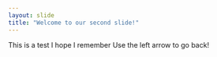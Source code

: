 ```yaml
---
layout: slide
title: "Welcome to our second slide!"
---
```

This is a test I hope I remember
Use the left arrow to go back!
